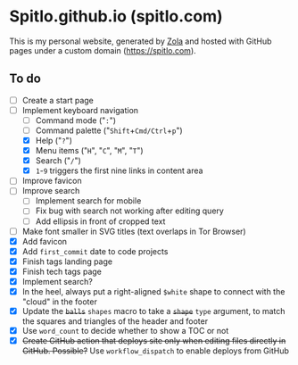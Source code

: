 # Spitlo.github.io (spitlo.com)

This is my personal website, generated by [Zola](https://getzola.org) and hosted with GitHub pages under a custom domain (<https://spitlo.com>).

## To do

- [ ] Create a start page
- [ ] Implement keyboard navigation
  - [ ] Command mode ("`:`")
  - [ ] Command palette ("`Shift`+`Cmd/Ctrl`+`p`")
  - [x] Help ("`?`")
  - [x] Menu items ("`H`", "`C`", "`M`", "`T`")
  - [x] Search ("`/`")
  - [x] `1`-`9` triggers the first nine links in content area
- [ ] Improve favicon
- [ ] Improve search
  - [ ] Implement search for mobile
  - [ ] Fix bug with search not working after editing query
  - [ ] Add ellipsis in front of cropped text
- [ ] Make font smaller in SVG titles (text overlaps in Tor Browser)
- [x] Add favicon
- [x] Add `first_commit` date to code projects
- [x] Finish tags landing page
- [x] Finish tech tags page
- [x] Implement search?
- [x] In the heel, always put a right-aligned `$white` shape to connect with the "cloud" in the footer
- [x] Update the ~~`balls`~~ `shapes` macro to take a ~~`shape`~~ `type` argument, to match the squares and triangles of the header and footer
- [x] Use `word_count` to decide whether to show a TOC or not
- [x] ~~Create GitHub action that deploys site only when editing files directly in GitHub. Possible?~~ Use `workflow_dispatch` to enable deploys from GitHub
